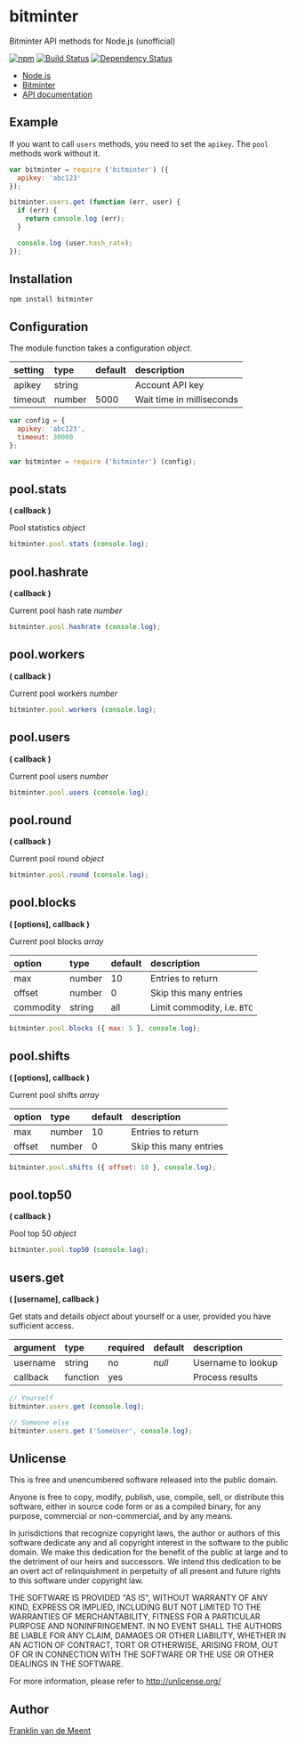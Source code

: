 bitminter
=========

Bitminter API methods for Node.js (unofficial)

[![npm](https://img.shields.io/npm/v/bitminter.svg?maxAge=3600)](https://github.com/fvdm/nodejs-bitminter/blob/master/CHANGELOG.md)
[![Build Status](https://travis-ci.org/fvdm/nodejs-bitminter.svg?branch=master)](https://travis-ci.org/fvdm/nodejs-bitminter)
[![Dependency Status](https://gemnasium.com/badges/github.com/fvdm/nodejs-bitminter.svg)](https://gemnasium.com/github.com/fvdm/nodejs-bitminter#runtime-dependencies)

* [Node.js](https://www.nodejs.org)
* [Bitminter](https://bitminter.com)
* [API documentation](https://bitminter.com/api)


Example
-------

If you want to call `users` methods,
you need to set the `apikey`.
The `pool` methods work without it.

```js
var bitminter = require ('bitminter') ({
  apikey: 'abc123'
});

bitminter.users.get (function (err, user) {
  if (err) {
    return console.log (err);
  }

  console.log (user.hash_rate);
});
```


Installation
------------

`npm install bitminter`


Configuration
-------------

The module function takes a configuration _object_.


setting | type   | default | description
:-------|:-------|:--------|:---------------
apikey  | string |         | Account API key
timeout | number | 5000    | Wait time in milliseconds


```js
var config = {
  apikey: 'abc123',
  timeout: 30000
};

var bitminter = require ('bitminter') (config);
```


pool.stats
----------
**( callback )**

Pool statistics _object_

```js
bitminter.pool.stats (console.log);
```


pool.hashrate
-------------
**( callback )**

Current pool hash rate _number_

```js
bitminter.pool.hashrate (console.log);
```


pool.workers
------------
**( callback )**

Current pool workers _number_

```js
bitminter.pool.workers (console.log);
```


pool.users
----------
**( callback )**

Current pool users _number_

```js
bitminter.pool.users (console.log);
```


pool.round
----------
**( callback )**

Current pool round _object_

```js
bitminter.pool.round (console.log);
```


pool.blocks
-----------
**( [options], callback )**

Current pool blocks _array_


option    | type   | default | description
:---------|:-------|:--------|:---------------------------
max       | number | 10      | Entries to return
offset    | number | 0       | Skip this many entries
commodity | string | all     | Limit commodity, i.e. `BTC`


```js
bitminter.pool.blocks ({ max: 5 }, console.log);
```


pool.shifts
-----------
**( [options], callback )**

Current pool shifts _array_


option | type   | default | description
:------|:-------|:--------|:----------------------
max    | number | 10      | Entries to return
offset | number | 0       | Skip this many entries


```js
bitminter.pool.shifts ({ offset: 10 }, console.log);
```


pool.top50
----------
**( callback )**

Pool top 50 _object_

```js
bitminter.pool.top50 (console.log);
```


users.get
---------
**( [username], callback )**

Get stats and details _object_ about yourself or a user,
provided you have sufficient access.


argument | type     | required | default | description
:--------|:---------|:---------|:--------|:----------------------
username | string   | no       | _null_  | Username to lookup
callback | function | yes      |         | Process results


```js
// Yourself
bitminter.users.get (console.log);

// Someone else
bitminter.users.get ('SomeUser', console.log);
```


Unlicense
---------

This is free and unencumbered software released into the public domain.

Anyone is free to copy, modify, publish, use, compile, sell, or
distribute this software, either in source code form or as a compiled
binary, for any purpose, commercial or non-commercial, and by any
means.

In jurisdictions that recognize copyright laws, the author or authors
of this software dedicate any and all copyright interest in the
software to the public domain. We make this dedication for the benefit
of the public at large and to the detriment of our heirs and
successors. We intend this dedication to be an overt act of
relinquishment in perpetuity of all present and future rights to this
software under copyright law.

THE SOFTWARE IS PROVIDED "AS IS", WITHOUT WARRANTY OF ANY KIND,
EXPRESS OR IMPLIED, INCLUDING BUT NOT LIMITED TO THE WARRANTIES OF
MERCHANTABILITY, FITNESS FOR A PARTICULAR PURPOSE AND NONINFRINGEMENT.
IN NO EVENT SHALL THE AUTHORS BE LIABLE FOR ANY CLAIM, DAMAGES OR
OTHER LIABILITY, WHETHER IN AN ACTION OF CONTRACT, TORT OR OTHERWISE,
ARISING FROM, OUT OF OR IN CONNECTION WITH THE SOFTWARE OR THE USE OR
OTHER DEALINGS IN THE SOFTWARE.

For more information, please refer to <http://unlicense.org/>


Author
------

[Franklin van de Meent](https://frankl.in)
